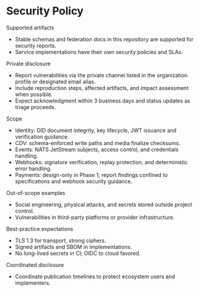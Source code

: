# Security Policy

Supported artifacts
- Stable schemas and federation docs in this repository are supported for security reports.
- Service implementations have their own security policies and SLAs.

Private disclosure
- Report vulnerabilities via the private channel listed in the organization profile or designated email alias.
- Include reproduction steps, affected artifacts, and impact assessment when possible.
- Expect acknowledgment within 3 business days and status updates as triage proceeds.

Scope
- Identity: DID document integrity, key lifecycle, JWT issuance and verification guidance.
- CDV: schema-enforced write paths and media finalize checksums.
- Events: NATS JetStream subjects, access control, and credentials handling.
- Webhooks: signature verification, replay protection, and deterministic error handling.
- Payments: design-only in Phase 1; report findings confined to specifications and webhook security guidance.

Out-of-scope examples
- Social engineering, physical attacks, and secrets stored outside project control.
- Vulnerabilities in third-party platforms or provider infrastructure.

Best-practice expectations
- TLS 1.3 for transport, strong ciphers.
- Signed artifacts and SBOM in implementations.
- No long-lived secrets in CI; OIDC to cloud favored.

Coordinated disclosure
- Coordinate publication timelines to protect ecosystem users and implementers.
